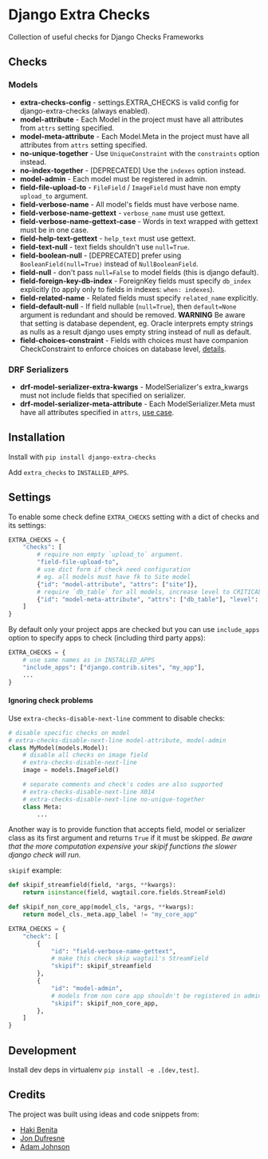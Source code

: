 # Django Extra Checks

Collection of useful checks for Django Checks Frameworks

## Checks

### Models

- **extra-checks-config** - settings.EXTRA_CHECKS is valid config for django-extra-checks (always enabled).
- **model-attribute** - Each Model in the project must have all attributes from `attrs` setting specified.
- **model-meta-attribute** - Each Model.Meta in the project must have all attributes from `attrs` setting specified.
- **no-unique-together** - Use `UniqueConstraint` with the `constraints` option instead.
- **no-index-together** - [DEPRECATED] Use the `indexes` option instead.
- **model-admin** - Each model must be registered in admin.
- **field-file-upload-to** - `FileField` / `ImageField` must have non empty `upload_to` argument.
- **field-verbose-name** - All model's fields must have verbose name.
- **field-verbose-name-gettext** - `verbose_name` must use gettext.
- **field-verbose-name-gettext-case** - Words in text wrapped with gettext must be in one case.
- **field-help-text-gettext** - `help_text` must use gettext.
- **field-text-null** - text fields shouldn't use `null=True`.
- **field-boolean-null** - [DEPRECATED] prefer using `BooleanField(null=True)` instead of `NullBooleanField`.
- **field-null** - don't pass `null=False` to model fields (this is django default).
- **field-foreign-key-db-index** - ForeignKey fields must specify `db_index` explicitly (to apply only to fields in indexes: `when: indexes`).
- **field-related-name** - Related fields must specify `related_name` explicitly.
- **field-default-null** - If field nullable (`null=True`), then
  `default=None` argument is redundant and should be removed.
  **WARNING** Be aware that setting is database dependent,
  eg. Oracle interprets empty strings as nulls as a result
  django uses empty string instead of null as default.
- **field-choices-constraint** - Fields with choices must have companion CheckConstraint to enforce choices on database level, [details](https://adamj.eu/tech/2020/01/22/djangos-field-choices-dont-constrain-your-data/).

### DRF Serializers

- **drf-model-serializer-extra-kwargs** - ModelSerializer's extra_kwargs must not include fields that specified on serializer.
- **drf-model-serializer-meta-attribute** - Each ModelSerializer.Meta must have all attributes specified in `attrs`, [use case](https://hakibenita.com/django-rest-framework-slow#bonus-forcing-good-habits).

## Installation

Install with `pip install django-extra-checks`

Add `extra_checks` to `INSTALLED_APPS`.

## Settings

To enable some check define `EXTRA_CHECKS` setting with a dict of checks and its settings:

```python
EXTRA_CHECKS = {
    "checks": [
        # require non empty `upload_to` argument.
        "field-file-upload-to",
        # use dict form if check need configuration
        # eg. all models must have fk to Site model
        {"id": "model-attribute", "attrs": ["site"]},
        # require `db_table` for all models, increase level to CRITICAL
        {"id": "model-meta-attribute", "attrs": ["db_table"], "level": "CRITICAL"},
    ]
}
```

By default only your project apps are checked but you can use
`include_apps` option to specify apps to check (including third party apps):

```python
EXTRA_CHECKS = {
    # use same names as in INSTALLED_APPS
    "include_apps": ["django.contrib.sites", "my_app"],
    ...
}
```

#### Ignoring check problems

Use `extra-checks-disable-next-line` comment to disable checks:

```python
# disable specific checks on model
# extra-checks-disable-next-line model-attribute, model-admin
class MyModel(models.Model):
    # disable all checks on image field
    # extra-checks-disable-next-line
    image = models.ImageField()

    # separate comments and check's codes are also supported
    # extra-checks-disable-next-line X014
    # extra-checks-disable-next-line no-unique-together
    class Meta:
        ...
```

Another way is to provide function that accepts field, model or
serializer class as its first argument and returns `True` if it must be skipped.
_Be aware that the more computation expensive your skipif functions the
slower django check will run._

`skipif` example:

```python
def skipif_streamfield(field, *args, **kwargs):
    return isinstance(field, wagtail.core.fields.StreamField)

def skipif_non_core_app(model_cls, *args, **kwargs):
    return model_cls._meta.app_label != "my_core_app"

EXTRA_CHECKS = {
    "check": [
        {
            "id": "field-verbose-name-gettext",
            # make this check skip wagtail's StreamField
            "skipif": skipif_streamfield
        },
        {
            "id": "model-admin",
            # models from non core app shouldn't be registered in admin
            "skipif": skipif_non_core_app,
        },
    ]
}
```

## Development

Install dev deps in virtualenv `pip install -e .[dev,test]`.

## Credits

The project was built using ideas and code snippets from:

- [Haki Benita](https://medium.com/@hakibenita/automating-the-boring-stuff-in-django-using-the-check-framework-3495fb550a6a)
- [Jon Dufresne](https://github.com/jdufresne/django-check-admin)
- [Adam Johnson](https://adamj.eu/tech/2020/01/22/djangos-field-choices-dont-constrain-your-data/)

